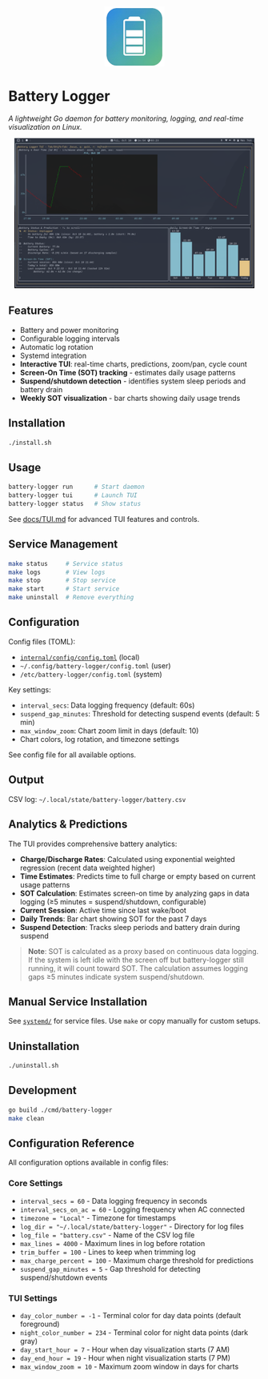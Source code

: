 
<div align="center">
	<img src="assets/battery-logger.png" alt="Battery Logger Logo" width="120" />
</div>

# Battery Logger

*A lightweight Go daemon for battery monitoring, logging, and real-time visualization on Linux.*

<div align="center">
	<img src="assets/battery-logger-tui-v7-screenshot.png" alt="Battery Logger TUI Screenshot" width="480" />
</div>


## Features

- Battery and power monitoring
- Configurable logging intervals
- Automatic log rotation
- Systemd integration
- **Interactive TUI**: real-time charts, predictions, zoom/pan, cycle count
- **Screen-On Time (SOT) tracking** - estimates daily usage patterns
- **Suspend/shutdown detection** - identifies system sleep periods and battery drain
- **Weekly SOT visualization** - bar charts showing daily usage trends


## Installation

```bash
./install.sh
```


## Usage

```bash
battery-logger run      # Start daemon
battery-logger tui      # Launch TUI
battery-logger status   # Show status
```

See [docs/TUI.md](docs/TUI.md) for advanced TUI features and controls.


## Service Management

```bash
make status     # Service status
make logs       # View logs
make stop       # Stop service
make start      # Start service
make uninstall  # Remove everything
```


## Configuration

Config files (TOML):
- [`internal/config/config.toml`](internal/config/config.toml) (local)
- `~/.config/battery-logger/config.toml` (user)
- `/etc/battery-logger/config.toml` (system)

Key settings:
- `interval_secs`: Data logging frequency (default: 60s)
- `suspend_gap_minutes`: Threshold for detecting suspend events (default: 5 min)
- `max_window_zoom`: Chart zoom limit in days (default: 10)
- Chart colors, log rotation, and timezone settings

See config file for all available options.



## Output

CSV log: `~/.local/state/battery-logger/battery.csv`


## Analytics & Predictions

The TUI provides comprehensive battery analytics:

- **Charge/Discharge Rates**: Calculated using exponential weighted regression (recent data weighted higher)
- **Time Estimates**: Predicts time to full charge or empty based on current usage patterns
- **SOT Calculation**: Estimates screen-on time by analyzing gaps in data logging (≥5 minutes = suspend/shutdown, configurable)
- **Current Session**: Active time since last wake/boot
- **Daily Trends**: Bar chart showing SOT for the past 7 days
- **Suspend Detection**: Tracks sleep periods and battery drain during suspend

> **Note**: SOT is calculated as a proxy based on continuous data logging. If the system is left idle with the screen off but battery-logger still running, it will count toward SOT. The calculation assumes logging gaps ≥5 minutes indicate system suspend/shutdown.


## Manual Service Installation

See [`systemd/`](systemd/) for service files. Use `make` or copy manually for custom setups.


## Uninstallation

```bash
./uninstall.sh
```


## Development

```bash
go build ./cmd/battery-logger
make clean
```


## Configuration Reference

All configuration options available in config files:

### Core Settings
- `interval_secs = 60` - Data logging frequency in seconds
- `interval_secs_on_ac = 60` - Logging frequency when AC connected
- `timezone = "Local"` - Timezone for timestamps
- `log_dir = "~/.local/state/battery-logger"` - Directory for log files
- `log_file = "battery.csv"` - Name of the CSV log file
- `max_lines = 4000` - Maximum lines in log before rotation
- `trim_buffer = 100` - Lines to keep when trimming log
- `max_charge_percent = 100` - Maximum charge threshold for predictions
- `suspend_gap_minutes = 5` - Gap threshold for detecting suspend/shutdown events

### TUI Settings
- `day_color_number = -1` - Terminal color for day data points (default foreground)
- `night_color_number = 234` - Terminal color for night data points (dark gray)
- `day_start_hour = 7` - Hour when day visualization starts (7 AM)
- `day_end_hour = 19` - Hour when night visualization starts (7 PM)
- `max_window_zoom = 10` - Maximum zoom window in days for charts
